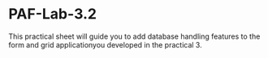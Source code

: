 # PAF-Lab-3.2
This practical sheet will guide you to add database handling features to the form and grid applicationyou developed in the practical 3.
